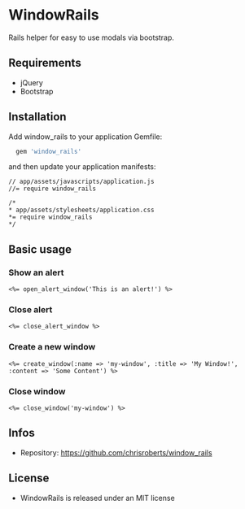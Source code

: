 # WindowRails

Rails helper for easy to use modals via bootstrap.

## Requirements

* jQuery
* Bootstrap

## Installation

Add window_rails to your application Gemfile:

```ruby
  gem 'window_rails'
```

and then update your application manifests:

```
// app/assets/javascripts/application.js
//= require window_rails
```

```
/*
* app/assets/stylesheets/application.css
*= require window_rails
*/
```

## Basic usage

### Show an alert

```erb
<%= open_alert_window('This is an alert!') %>
```

### Close alert

```erb
<%= close_alert_window %>
```

### Create a new window

```erb
<%= create_window(:name => 'my-window', :title => 'My Window!', :content => 'Some Content') %>
```

### Close window

```erb
<%= close_window('my-window') %>
```

## Infos

* Repository: https://github.com/chrisroberts/window_rails

## License

* WindowRails is released under an MIT license
